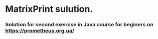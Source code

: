 # MatrixPrint  sulution.


### Solution for second exercise in Java course for beginers on https://prometheus.org.ua/
